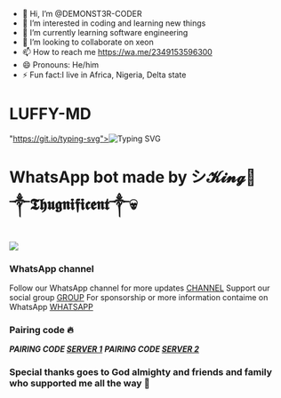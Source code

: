 - 👋 Hi, I’m @DEMONST3R-CODER
- 👀 I’m interested in coding and learning new things 
- 🌱 I’m currently learning software engineering 
- 💞️ I’m looking to collaborate on xeon
- 📫 How to reach me https://wa.me/2349153596300
- 😄 Pronouns: He/him
- ⚡ Fun fact:I live in Africa, Nigeria, Delta state 

<!---
DEMONST3R-CODER/DEMONST3R-CODER is a ✨ special ✨ repository because its `README.md` (this file) appears on your GitHub profile.
You can click the Preview link to take a look at your changes.
--->
<h1>LUFFY-MD</h1>

 "https://git.io/typing-svg"><img src="https://readme-typing-svg.demolab.com?font=EB+Garamond&weight=800&size=28&duration=4000&pause=1000&random=false&width=435&lines=+_____LUFFY+MD_____;WHATSAPP+BOT;DEVELOPED+BY+シ︎𝓚𝓲𝓷𝓰👑 ༒︎𝕿𝖍𝖚𝖌𝖓𝖎𝖋𝖎𝖈𝖊𝖓𝖙༒︎💀;REALESE+DATE+2%2F9%2F2024." alt="Typing SVG" /></a>
</p>

<h1>WhatsApp bot made by シ︎𝓚𝓲𝓷𝓰👑 ༒︎𝕿𝖍𝖚𝖌𝖓𝖎𝖋𝖎𝖈𝖊𝖓𝖙༒︎💀</h1>
<a><img src='https://i.imgur.com/3C9Ww1G.jpeg'/><a>

### WhatsApp channel
Follow our WhatsApp channel for more updates [CHANNEL](https://whatsapp.com/channel/0029VaoOiuwDp2QH070eTE01)
Support our social group [GROUP](https://chat.whatsapp.com/LPXf787B6f47pQJvVpMuem)
For sponsorship or more information contaime on WhatsApp [WHATSAPP](https://wa.me/2349153596300)

### Pairing code 🔥
***PAIRING CODE [SERVER 1](https://thugnificent.onrender.com)***
***PAIRING CODE [SERVER 2](https://thug.onrender.com)***

### Special thanks goes to God almighty and friends and family who supported me all the way 🫶
